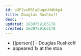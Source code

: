 ```yaml
---
id: p3F2vuRRlyOugeUH4bkp4
title: Douglas Rushkoff
desc: ''
updated: 1639759165178
created: 1639759165178
---
```



- [[person]] - Douglas Rushkoff
- appeared 1x at the stoa
